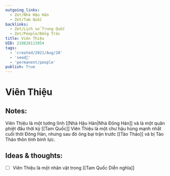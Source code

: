```yaml
---
outgoing_links:
  - Zet/Nhà Hậu Hán
  - Zet/Tam Quốc
backlinks:
  - Zet/Lịch sử Trung Quốc
  - Zet/People/Đổng Trác
title: Viên Thiệu
UID: 210828113954
tags:
  - 'created/2021/Aug/28'
  - 'seed🥜'
  - 'permanent/people'
publish: True
---
```

# Viên Thiệu

## Notes:
Viên Thiệu là một tướng lĩnh [[Nhà Hậu Hán|Nhà Đông Hán]] và là một quân phiệt đầu thời kỳ [[Tam Quốc]]
Viên Thiệu là một chư hậu hùng mạnh nhất cuối thời Đông Hán, nhưng sau đó ông bại trận trước [[Tào Tháo]] và bị Tào Tháo thôn tính binh lực.

## Ideas & thoughts:
- [ ] Viên Thiệu là một nhân vật trong [[Tam Quốc Diễn nghĩa]]
